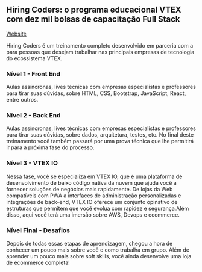 ## Hiring Coders: o programa educacional VTEX com dez mil bolsas de capacitação Full Stack  


[Website](https://www.hiringcoders.com.br/)

Hiring Coders é um treinamento completo desenvolvido em parceria com a  para pessoas que desejam trabalhar nas principais empresas de tecnologia do ecossistema VTEX.



### Nível 1 - Front End
Aulas assíncronas, lives técnicas com empresas especialistas e professores para tirar suas dúvidas, sobre HTML, CSS, Bootstrap, JavaScript, React, entre outros.

### Nível 2 - Back End
Aulas assíncronas, lives técnicas com empresas especialistas e professores para tirar suas dúvidas, sobre dados, arquitetura, testes, etc.
No final deste treinamento você também passará por uma prova técnica que lhe permitirá ir para a próxima fase do processo.

### Nível 3 - VTEX IO
Nessa fase, você se especializa em VTEX IO, que é uma plataforma de desenvolvimento de baixo código nativa da nuvem que ajuda você a fornecer soluções de negócios mais rapidamente. De lojas da Web compatíveis com PWA a interfaces de administração personalizadas e integrações de back-end, VTEX IO oferece um conjunto opinativo de estruturas que permitem que você evolua com rapidez e segurança.Além disso, aqui você terá uma imersão sobre AWS, Devops e ecommerce.

### Nível Final - Desafios
Depois de todas essas etapas de aprendizagem, chegou a hora de conhecer um pouco mais sobre você e como trabalha em grupo. Além de aprender um pouco mais sobre soft skills, você ainda desenvolve uma loja de ecommerce completa!
